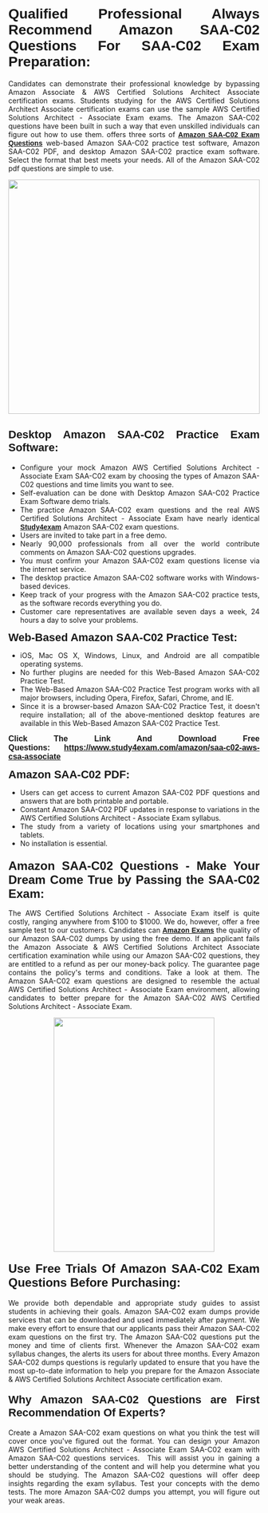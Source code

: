 <h1 style="text-align: justify;"><span style="font-family:Verdana,Geneva,sans-serif;"><strong>Qualified Professional Always Recommend Amazon SAA-C02 Questions For SAA-C02 Exam Preparation:</strong></span></h1>

<p style="text-align: justify;">Candidates can demonstrate their professional knowledge by bypassing Amazon Associate & AWS Certified Solutions Architect Associate certification exams. Students studying for the AWS Certified Solutions Architect Associate certification exams can use the sample AWS Certified Solutions Architect - Associate Exam exams. The Amazon SAA-C02 questions have been built in such a way that even unskilled individuals can figure out how to use them. offers three sorts of <a href="https://www.study4exam.com/amazon/saa-c02-aws-csa-associate"><span style="font-family:Verdana,Geneva,sans-serif;"><strong>Amazon SAA-C02 Exam Questions</strong></span></a> web-based Amazon SAA-C02 practice test software, Amazon SAA-C02 PDF, and desktop Amazon SAA-C02 practice exam software. Select the format that best meets your needs. All of the Amazon SAA-C02 pdf questions are simple to use.</p>

<p style="text-align: justify;"><a href="https://www.study4exam.com/amazon/saa-c02-aws-csa-associate"><img alt="" src="https://lh3.googleusercontent.com/pw/AM-JKLWyZpIQ0aIkfIyIbfUPGjZUh9qzz_kEk5RQLLa1Ffk6zlfHeVNyBGzR2ChVBfJFdRCu2HSxQoY7qwgGNqYCcDhg4BDPSQC4_r1Lvt5LrVxcXJb-7gUYJ0C1j1XwacQik8iOf4NNB6rzl0eJTUoRr7yL=w1155-h649-no?authuser=0" style="width: 100%; height: 470px;" /></a></p>

<h2 style="text-align: justify;"><span style="font-family:Verdana,Geneva,sans-serif;"><strong><span style="font-size:22px;">Desktop Amazon SAA-C02 Practice Exam Software:</span></strong></span></h2>

<ul>
	<li style="text-align: justify;">Configure your mock Amazon AWS Certified Solutions Architect - Associate Exam SAA-C02 exam by choosing the types of Amazon SAA-C02 questions and time limits you want to see.</li>
	<li style="text-align: justify;">Self-evaluation can be done with Desktop Amazon SAA-C02 Practice Exam Software demo trials.</li>
	<li style="text-align: justify;">The practice Amazon SAA-C02 exam questions and the real AWS Certified Solutions Architect - Associate Exam have nearly identical <a href="https://www.study4exam.com/"><span style="font-family:Verdana,Geneva,sans-serif;"><strong>Study4exam</strong></span></a> Amazon SAA-C02 exam questions.</li>
	<li style="text-align: justify;">Users are invited to take part in a free demo.</li>
	<li style="text-align: justify;">Nearly 90,000 professionals from all over the world contribute comments on Amazon SAA-C02 questions upgrades.</li>
	<li style="text-align: justify;">You must confirm your Amazon SAA-C02 exam questions license via the internet service.</li>
	<li style="text-align: justify;">The desktop practice Amazon SAA-C02 software works with Windows-based devices.</li>
	<li style="text-align: justify;">Keep track of your progress with the Amazon SAA-C02 practice tests, as the software records everything you do.</li>
	<li style="text-align: justify;">Customer care representatives are available seven days a week, 24 hours a day to solve your problems.</li>
</ul>

<p style="text-align: justify;"><strong><span style="font-size:22px;"><span style="font-family:Verdana,Geneva,sans-serif;">Web-Based Amazon SAA-C02 Practice Test:</span></span></strong></p>

<ul>
	<li style="text-align: justify;">iOS, Mac OS X, Windows, Linux, and Android are all compatible operating systems.</li>
	<li style="text-align: justify;">No further plugins are needed for this Web-Based Amazon SAA-C02 Practice Test.</li>
	<li style="text-align: justify;">The Web-Based Amazon SAA-C02 Practice Test program works with all major browsers, including Opera, Firefox, Safari, Chrome, and IE.</li>
	<li style="text-align: justify;">Since it is a browser-based Amazon SAA-C02 Practice Test, it doesn't require installation; all of the above-mentioned desktop features are available in this Web-Based Amazon SAA-C02 Practice Test.</li>
</ul>

<p style="text-align: justify;"><span style="font-size:16px;"><span style="font-family:Tahoma,Geneva,sans-serif;"><strong>Click The Link And Download Free Questions:</strong> <strong><a href="https://www.study4exam.com/amazon/saa-c02-aws-csa-associate">https://www.study4exam.com/amazon/saa-c02-aws-csa-associate</a></strong></span></span></p>

<p style="text-align: justify;"><strong><span style="font-size:22px;"><span style="font-family:Verdana,Geneva,sans-serif;">Amazon SAA-C02 PDF:</span></span></strong></p>

<ul>
	<li style="text-align: justify;">Users can get access to current Amazon SAA-C02 PDF questions and answers that are both printable and portable.</li>
	<li style="text-align: justify;">Constant Amazon SAA-C02 PDF updates in response to variations in the AWS Certified Solutions Architect - Associate Exam syllabus.</li>
	<li style="text-align: justify;">The study from a variety of locations using your smartphones and tablets.</li>
	<li style="text-align: justify;">No installation is essential.</li>
</ul>

<h3 style="text-align: justify;"><span style="font-family:Verdana,Geneva,sans-serif;"><strong><span style="font-size:24px;">Amazon SAA-C02 Questions - Make Your Dream Come True by Passing the SAA-C02 Exam:</span></strong></span></h3>

<p style="text-align: justify;">The AWS Certified Solutions Architect - Associate Exam itself is quite costly, ranging anywhere from $100 to $1000. We do, however, offer a free sample test to our customers. Candidates can <a href="https://www.study4exam.com/amazon-exams"><span style="font-family:Verdana,Geneva,sans-serif;"><strong>Amazon Exams</strong></span></a> the quality of our Amazon SAA-C02 dumps by using the free demo. If an applicant fails the Amazon Associate & AWS Certified Solutions Architect Associate certification examination while using our Amazon SAA-C02 questions, they are entitled to a refund as per our money-back policy. The guarantee page contains the policy's terms and conditions. Take a look at them. The Amazon SAA-C02 exam questions are designed to resemble the actual AWS Certified Solutions Architect - Associate Exam environment, allowing candidates to better prepare for the Amazon SAA-C02 AWS Certified Solutions Architect - Associate Exam.</p>

<p style="text-align: center;"><a href="https://www.study4exam.com/amazon/saa-c02-aws-csa-associate"><img alt="" src="https://lh3.googleusercontent.com/pw/AM-JKLVm1AFNQYt9HiIQSWFIDJ4-reoM0KdCdeB19EHN9L4Ujh8Y8RsoWphcOgh6e0EKC_wCXdk0e-HV9pMpYeOiLTHeEFzZkvxkcVneQPmtckPgQ6d6_1fl6pQAIG3hKRJVIJQCxUF7j94Vj7Q4_c_jN3oH=w972-h649-no?authuser=0" style="width: 80%; height: 470px;" /></a></p>

<h4 style="text-align: justify;"><span style="font-family:Verdana,Geneva,sans-serif;"><strong><span style="font-size:24px;">Use Free Trials Of Amazon SAA-C02 Exam Questions Before Purchasing:</span></strong></span></h4>

<p style="text-align: justify;">We provide both dependable and appropriate study guides to assist students in achieving their goals. Amazon SAA-C02 exam dumps provide services that can be downloaded and used immediately after payment. We make every effort to ensure that our applicants pass their Amazon SAA-C02 exam questions on the first try. The Amazon SAA-C02 questions put the money and time of clients first. Whenever the Amazon SAA-C02 exam syllabus changes, the alerts its users for about three months. Every Amazon SAA-C02 dumps questions is regularly updated to ensure that you have the most up-to-date information to help you prepare for the Amazon Associate & AWS Certified Solutions Architect Associate certification exam.</p>

<h4 style="text-align: justify;"><strong><span style="font-family:Verdana,Geneva,sans-serif;"><span style="font-size:22px;">Why Amazon SAA-C02 Questions are First Recommendation Of Experts?</span></span></strong></h4>

<p style="text-align: justify;">Create a Amazon SAA-C02 exam questions on what you think the test will cover once you've figured out the format. You can design your Amazon AWS Certified Solutions Architect - Associate Exam SAA-C02 exam with Amazon SAA-C02 questions services.  This will assist you in gaining a better understanding of the content and will help you determine what you should be studying. The Amazon SAA-C02 questions will offer deep insights regarding the exam syllabus. Test your concepts with the demo tests. The more Amazon SAA-C02 dumps you attempt, you will figure out your weak areas. </p>
